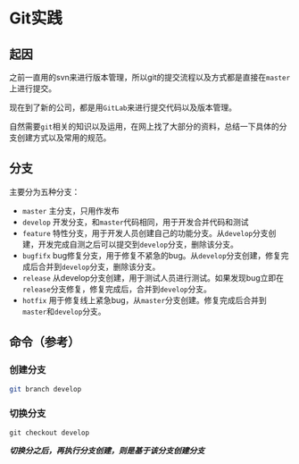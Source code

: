 # Git实践

## 起因

之前一直用的svn来进行版本管理，所以git的提交流程以及方式都是直接在`master`上进行提交。

现在到了新的公司，都是用`GitLab`来进行提交代码以及版本管理。

自然需要`git`相关的知识以及运用，在网上找了大部分的资料，总结一下具体的分支创建方式以及常用的规范。

## 分支

主要分为五种分支：

- `master` 主分支，只用作发布
- `develop` 开发分支，和`master`代码相同，用于开发合并代码和测试
- `feature` 特性分支，用于开发人员创建自己的功能分支。从`develop`分支创建，开发完成自测之后可以提交到`develop`分支，删除该分支。
- `bugfifx` bug修复分支，用于修复不紧急的bug。从`develop`分支创建，修复完成后合并到`develop`分支，删除该分支。
- `release` 从develop分支创建，用于测试人员进行测试。如果发现bug立即在`release`分支修复，修复完成后，合并到`develop`分支。
- `hotfix` 用于修复线上紧急bug，从`master`分支创建。修复完成后合并到`master`和`develop`分支。

## 命令（参考）

### 创建分支
``` bash
git branch develop
```

### 切换分支
```
git checkout develop
```
***切换分之后，再执行分支创建，则是基于该分支创建分支***
